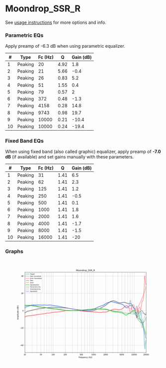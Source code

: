 # Moondrop_SSR_R
See [usage instructions](https://github.com/jaakkopasanen/AutoEq#usage) for more options and info.

### Parametric EQs
Apply preamp of -6.3 dB when using parametric equalizer.

|   # | Type    |   Fc (Hz) |    Q |   Gain (dB) |
|-----|---------|-----------|------|-------------|
|   1 | Peaking |        20 | 4.92 |         1.8 |
|   2 | Peaking |        21 | 5.66 |        -0.4 |
|   3 | Peaking |        26 | 0.83 |         5.2 |
|   4 | Peaking |        51 | 1.55 |         0.4 |
|   5 | Peaking |        79 | 0.57 |         2   |
|   6 | Peaking |       372 | 0.48 |        -1.3 |
|   7 | Peaking |      4158 | 0.28 |        14.8 |
|   8 | Peaking |      9743 | 0.98 |        19.7 |
|   9 | Peaking |     10000 | 0.21 |       -10.4 |
|  10 | Peaking |     10000 | 0.24 |       -19.4 |

### Fixed Band EQs
When using fixed band (also called graphic) equalizer, apply preamp of **-7.0 dB** (if available) and set gains manually with these parameters.

|   # | Type    |   Fc (Hz) |    Q |   Gain (dB) |
|-----|---------|-----------|------|-------------|
|   1 | Peaking |        31 | 1.41 |         6.5 |
|   2 | Peaking |        62 | 1.41 |         2.3 |
|   3 | Peaking |       125 | 1.41 |         1.2 |
|   4 | Peaking |       250 | 1.41 |        -0.5 |
|   5 | Peaking |       500 | 1.41 |         0.1 |
|   6 | Peaking |      1000 | 1.41 |         1.8 |
|   7 | Peaking |      2000 | 1.41 |         1.6 |
|   8 | Peaking |      4000 | 1.41 |        -1.7 |
|   9 | Peaking |      8000 | 1.41 |        -1.5 |
|  10 | Peaking |     16000 | 1.41 |       -20   |

### Graphs
![](./Moondrop_SSR_R.png)

